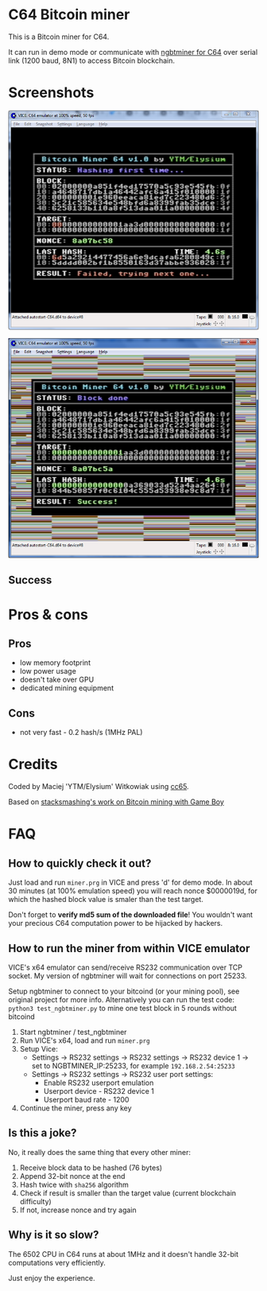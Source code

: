 
# C64 Bitcoin miner

This is a Bitcoin miner for C64.

It can run in demo mode or communicate with [ngbtminer for C64](https://github.com/ytmytm/c64-ntgbtminer) over serial link (1200 baud, 8N1) to access Bitcoin blockchain.

# Screenshots

![At work](assets/working.png)

![Success](assets/success.png)

## Success

# Pros & cons

## Pros

- low memory footprint
- low power usage
- doesn't take over GPU
- dedicated mining equipment

## Cons

- not very fast - 0.2 hash/s (1MHz PAL)

# Credits

Coded by Maciej 'YTM/Elysium' Witkowiak using [cc65](https://github.com/cc65/cc65).

Based on [stacksmashing's work on Bitcoin mining with Game Boy](https://www.youtube.com/watch?v=4ckjr9x214c)

# FAQ

## How to quickly check it out?

Just load and run `miner.prg` in VICE and press 'd' for demo mode. In about 30 minutes (at 100% emulation speed)
you will reach nonce $0000019d, for which the hashed block value is smaler than the test target.

Don't forget to **verify md5 sum of the downloaded file**! You wouldn't want your precious C64 computation power to be hijacked by hackers.

## How to run the miner from within VICE emulator

VICE's x64 emulator can send/receive RS232 communication over TCP socket. My version of ngbtminer will wait for
connections on port 25233.

Setup ngbtminer to connect to your bitcoind (or your mining pool), see original project for more info.
Alternatively you can run the test code: `python3 test_ngbtminer.py` to mine one test block in 5 rounds without bitcoind

1. Start ngbtminer / test_ngbtminer
2. Run VICE's x64, load and run `miner.prg`
3. Setup Vice:
    - Settings -> RS232 settings -> RS232 settings -> RS232 device 1 -> set to NGBTMINER_IP:25233, for example `192.168.2.54:25233`
    - Settings -> RS232 settings -> RS232 user port settings:
       - Enable RS232 userport emulation
       - Userport device - RS232 device 1
       - Userport baud rate - 1200
4. Continue the miner, press any key

## Is this a joke?

No, it really does the same thing that every other miner:

1. Receive block data to be hashed (76 bytes)
2. Append 32-bit nonce at the end
3. Hash twice with `sha256` algorithm
4. Check if result is smaller than the target value (current blockchain difficulty)
5. If not, increase nonce and try again

## Why is it so slow?

The 6502 CPU in C64 runs at about 1MHz and it doesn't handle 32-bit computations very efficiently.

Just enjoy the experience.
